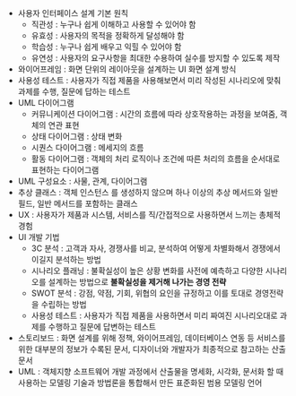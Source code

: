 - 사용자 인터페이스 설계 기본 원칙
  - 직관성 : 누구나 쉽게 이해하고 사용할 수 있어야 함
  - 유효성 : 사용자의 목적을 정확하게 달성해야 함
  - 학습성 : 누구나 쉽게 배우고 익힐 수 있어야 함
  - 유연성 : 사용자의 요구사항을 최대한 수용하여 실수를 방지할 수 있도록 제작
- 와이어프레임 : 화면 단위의 레이아웃을 설계하는 UI 화면 설계 방식
- 사용성 테스트 : 사용자가 직접 제품을 사용해보면서 미리 작성된 시나리오에 맞춰 과제를 수행, 질문에 답하는 테스트
- UML 다이어그램
  - 커뮤니케이션 다이어그램 : 시간의 흐름에 따라 상호작용하는 과정을 보여줌, 객체의 연관 표현
  - 상태 다이어그램 : 상태 변화
  - 시퀀스 다이어그램 : 메세지의 흐름
  - 활동 다이어그램 : 객체의 처리 로직이나 조건에 따른 처리의 흐름을 순서대로 표현하는 다이어그램
- UML 구성요소 : 사물, 관계, 다이어그램
- 추상 클래스 : 객체 인스턴스 를 생성하지 않으며 하나 이상의 추상 메서드와 일반 필드, 일반 메서드를 포함하는 클래스
- UX : 사용자가 제품과 시스템, 서비스를 직/간접적으로 사용하면서 느끼는 총체적 경험
- UI 개발 기법
  - 3C 분석 : 고객과 자사, 경쟁사를 비교, 분석하여 어떻게 차별화해서 경쟁에서 이길지 분석하는 방법
  - 시나리오 플래닝 : 불확실성이 높은 상황 변화를 사전에 예측하고 다양한 시나리오를 설계하는 방법으로 __불확실성을 제거해 나가는 경영 전략__ 
  - SWOT 분석 : 강점, 약점, 기회, 위협의 요인을 규정하고 이를 토대로 경영전략을 수립하는 방법
  - 사용성 테스트 : 사용자가 직접 제품을 사용하면서 미리 짜여진 시나리오대로 과제를 수행하고 질문에 답변하는 테스트
- 스토리보드 : 화면 설계를 위해 정책, 와이어프레임, 데이터베이스 연동 등 서비스를 위한 대부분의 정보가 수록된 문서, 디자이너와 개발자가 최종적으로 참고하는 산출 문서
- UML : 객체지향 소프트웨어 개발 과정에서 산출물을 명세화, 시각화, 문서화 할 때 사용하는 모델링 기술과 방법론을 통합해서 만든 표준화된 범용 모델링 언어

